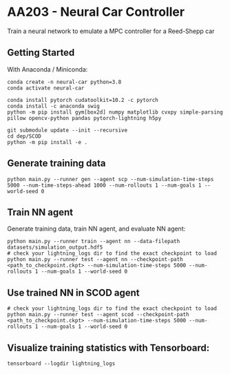 # AA203 - Neural Car Controller
Train a neural network to emulate a MPC controller for a Reed-Shepp car

## Getting Started
With Anaconda / Miniconda:
```
conda create -n neural-car python=3.8
conda activate neural-car

conda install pytorch cudatoolkit=10.2 -c pytorch
conda install -c anaconda swig
python -m pip install gym[box2d] numpy matplotlib cvxpy simple-parsing pillow opencv-python pandas pytorch-lightning h5py

git submodule update --init --recursive 
cd dep/SCOD 
python -m pip install -e .
```

## Generate training data
```
python main.py --runner gen --agent scp --num-simulation-time-steps 5000 --num-time-steps-ahead 1000 --num-rollouts 1 --num-goals 1 --world-seed 0
```

## Train NN agent
Generate training data, train NN agent, and evaluate NN agent: 
```
python main.py --runner train --agent nn --data-filepath datasets/simulation_output.hdf5
# check your lightning_logs dir to find the exact checkpoint to load
python main.py --runner test --agent nn --checkpoint-path <path_to_checkpoint.ckpt> --num-simulation-time-steps 5000 --num-rollouts 1 --num-goals 1 --world-seed 0
```

## Use trained NN in SCOD agent 
```
# check your lightning_logs dir to find the exact checkpoint to load
python main.py --runner test --agent scod --checkpoint-path <path_to_checkpoint.ckpt> --num-simulation-time-steps 5000 --num-rollouts 1 --num-goals 1 --world-seed 0
```

## Visualize training statistics with Tensorboard: 
```
tensorboard --logdir lightning_logs
```
